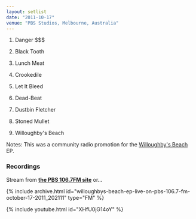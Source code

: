 ```yaml
---
layout: setlist
date: "2011-10-17"
venue: "PBS Studios, Melbourne, Australia"
---
```


 1. Danger $$$

 2. Black Tooth

 3. Lunch Meat

 4. Crookedile

 5. Let It Bleed

 6. Dead-Beat

 7. Dustbin Fletcher

 8. Stoned Mullet

 9. Willoughby's Beach

Notes: This was a community radio promotion for the [Willoughby's Beach](/releases/willoughbys-beach) EP.

### Recordings

Stream from **[the PBS 106.7FM site](https://www.pbsfm.org.au/news/king-gizzard-and-lizard-wizard?fbclid=IwAR2vRNJ-9sqUqpGtg3F1gRqE49-f_D-ZXzSh_3_PgRKJI7aLTrArQ-WQUJQ)** or...

{% include archive.html id="willoughbys-beach-ep-live-on-pbs-106.7-fm-october-17-2011_202111" type="FM" %}

{% include youtube.html id="XHfU0jG14oY" %}
